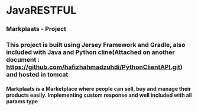 # JavaRESTFUL
### Markplaats - Project
### This project is built using Jersey Framework and Gradle, also included with Java and Python cline(Attached on another document : https://github.com/hafizhahmadzuhdi/PythonClientAPI.git) and hosted in tomcat
#### Markplaats is a Marketplace where people can sell, buy and manage their products easily. Implementing custom response and well included with all params type
